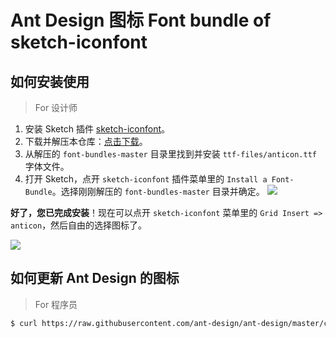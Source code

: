 # Ant Design 图标 Font bundle of sketch-iconfont

## 如何安装使用

> For 设计师

1. 安装 Sketch 插件 [sketch-iconfont](https://github.com/keremciu/sketch-iconfont)。
2. 下载并解压本仓库：[点击下载](https://github.com/ant-design/font-bundles/archive/master.zip)。
3. 从解压的 `font-bundles-master` 目录里找到并安装 `ttf-files/anticon.ttf` 字体文件。
4. 打开 Sketch，点开 `sketch-iconfont` 插件菜单里的 `Install a Font-Bundle`。选择刚刚解压的 `font-bundles-master` 目录并确定。
   ![](https://gw.alipayobjects.com/zos/rmsportal/DpbyRtuMgYsnpROxorYf.png)

**好了，您已完成安装**！现在可以点开 `sketch-iconfont` 菜单里的 `Grid Insert => anticon`，然后自由的选择图标了。

![](https://gw.alipayobjects.com/zos/rmsportal/BEntOkYoFlADMhknMTgx.gif)

## 如何更新 Ant Design 的图标

> For 程序员

```bash
$ curl https://raw.githubusercontent.com/ant-design/ant-design/master/components/style/core/iconfont.less | node update-anticon.js
```
